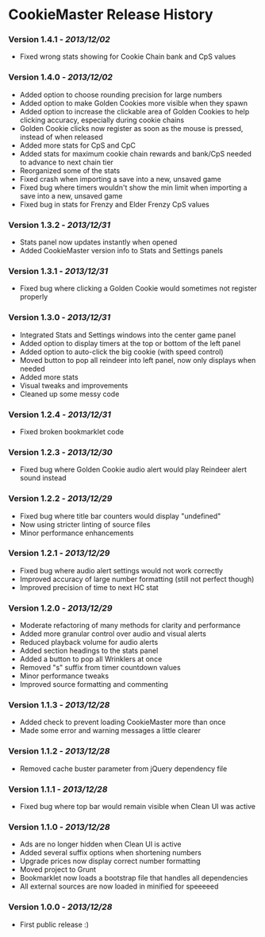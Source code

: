 # CookieMaster Release History

### Version 1.4.1 - _2013/12/02_

 - Fixed wrong stats showing for Cookie Chain bank and CpS values

### Version 1.4.0 - _2013/12/02_

 - Added option to choose rounding precision for large numbers
 - Added option to make Golden Cookies more visible when they spawn
 - Added option to increase the clickable area of Golden Cookies to help clicking accuracy, especially during cookie chains
 - Golden Cookie clicks now register as soon as the mouse is pressed, instead of when released
 - Added more stats for CpS and CpC
 - Added stats for maximum cookie chain rewards and bank/CpS needed to advance to next chain tier
 - Reorganized some of the stats
 - Fixed crash when importing a save into a new, unsaved game
 - Fixed bug where timers wouldn't show the min limit when importing a save into a new, unsaved game
 - Fixed bug in stats for Frenzy and Elder Frenzy CpS values

### Version 1.3.2 - _2013/12/31_

 - Stats panel now updates instantly when opened
 - Added CookieMaster version info to Stats and Settings panels

### Version 1.3.1 - _2013/12/31_

 - Fixed bug where clicking a Golden Cookie would sometimes not register properly

### Version 1.3.0 - _2013/12/31_

 - Integrated Stats and Settings windows into the center game panel
 - Added option to display timers at the top or bottom of the left panel
 - Added option to auto-click the big cookie (with speed control)
 - Moved button to pop all reindeer into left panel, now only displays when needed
 - Added more stats
 - Visual tweaks and improvements
 - Cleaned up some messy code

### Version 1.2.4 - _2013/12/31_

 - Fixed broken bookmarklet code

### Version 1.2.3 - _2013/12/30_

 - Fixed bug where Golden Cookie audio alert would play Reindeer alert sound instead

### Version 1.2.2 - _2013/12/29_

 - Fixed bug where title bar counters would display "undefined"
 - Now using stricter linting of source files
 - Minor performance enhancements

### Version 1.2.1 - _2013/12/29_

 - Fixed bug where audio alert settings would not work correctly
 - Improved accuracy of large number formatting (still not perfect though)
 - Improved precision of time to next HC stat

### Version 1.2.0 - _2013/12/29_

 - Moderate refactoring of many methods for clarity and performance
 - Added more granular control over audio and visual alerts
 - Reduced playback volume for audio alerts
 - Added section headings to the stats panel
 - Added a button to pop all Wrinklers at once
 - Removed "s" suffix from timer countdown values
 - Minor performance tweaks
 - Improved source formatting and commenting

### Version 1.1.3 - _2013/12/28_

 - Added check to prevent loading CookieMaster more than once
 - Made some error and warning messages a little clearer

### Version 1.1.2 - _2013/12/28_

 - Removed cache buster parameter from jQuery dependency file

### Version 1.1.1 - _2013/12/28_

 - Fixed bug where top bar would remain visible when Clean UI was active

### Version 1.1.0 - _2013/12/28_

 - Ads are no longer hidden when Clean UI is active
 - Added several suffix options when shortening numbers
 - Upgrade prices now display correct number formatting
 - Moved project to Grunt
 - Bookmarklet now loads a bootstrap file that handles all dependencies
 - All external sources are now loaded in minified for speeeeed

### Version 1.0.0 - _2013/12/28_

 - First public release :)
